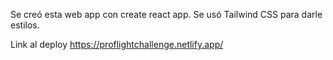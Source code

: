 Se creó esta web app con create react app.
Se usó Tailwind CSS para darle estilos.

Link al deploy https://proflightchallenge.netlify.app/
